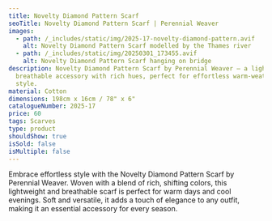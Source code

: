 ```yaml
---
title: Novelty Diamond Pattern Scarf
seoTitle: Novelty Diamond Pattern Scarf | Perennial Weaver
images:
  - path: /_includes/static/img/2025-17-novelty-diamond-pattern.avif
    alt: Novelty Diamond Pattern Scarf modelled by the Thames river
  - path: /_includes/static/img/20250301_173455.avif
    alt: Novelty Diamond Pattern Scarf hanging on bridge
description: Novelty Diamond Pattern Scarf by Perennial Weaver – a lightweight,
  breathable accessory with rich hues, perfect for effortless warm-weather
  style.
material: Cotton
dimensions: 198cm x 16cm / 78" x 6"
catalogueNumber: 2025-17
price: 60
tags: Scarves
type: product
shouldShow: true
isSold: false
isMultiple: false
---
```

Embrace effortless style with the Novelty Diamond Pattern Scarf by Perennial Weaver. Woven with a blend of rich, shifting colors, this lightweight and breathable scarf is perfect for warm days and cool evenings. Soft and versatile, it adds a touch of elegance to any outfit, making it an essential accessory for every season.
